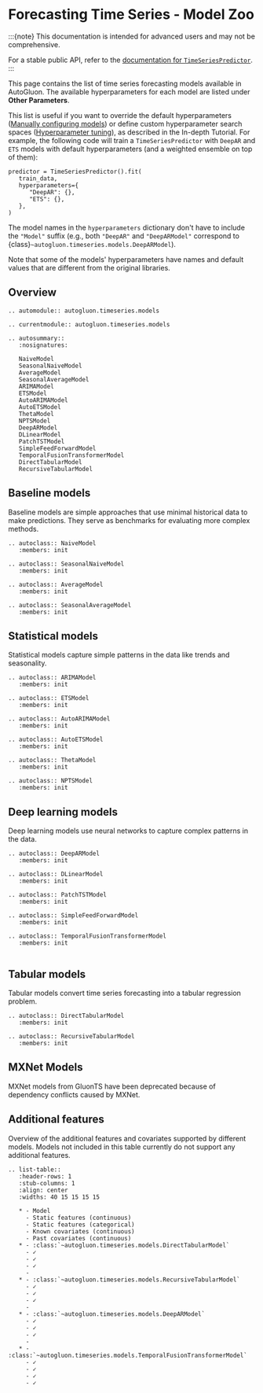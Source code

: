 # Forecasting Time Series - Model Zoo

:::{note}
This documentation is intended for advanced users and may not be comprehensive.

For a stable public API, refer to the [documentation for `TimeSeriesPredictor`](https://auto.gluon.ai/stable/api/autogluon.timeseries.TimeSeriesPredictor.html).
:::

This page contains the list of time series forecasting models available in AutoGluon.
The available hyperparameters for each model are listed under **Other Parameters**.

This list is useful if you want to override the default hyperparameters ([Manually configuring models](https://auto.gluon.ai/stable/tutorials/timeseries/forecasting-indepth.html#manually-configuring-models))
or define custom hyperparameter search spaces ([Hyperparameter tuning](https://auto.gluon.ai/stable/tutorials/timeseries/forecasting-indepth.html#hyperparameter-tuning)), as described in the In-depth Tutorial.
For example, the following code will train a `TimeSeriesPredictor` with `DeepAR` and `ETS` models with default hyperparameters (and a weighted ensemble on top of them):

```
predictor = TimeSeriesPredictor().fit(
   train_data,
   hyperparameters={
      "DeepAR": {},
      "ETS": {},
   },
)
```

The model names in the `hyperparameters` dictionary don't have to include the `"Model"` suffix
(e.g., both `"DeepAR"` and `"DeepARModel"` correspond to {class}`~autogluon.timeseries.models.DeepARModel`).

Note that some of the models' hyperparameters have names and default values that are different from the original libraries.



## Overview

```{eval-rst}
.. automodule:: autogluon.timeseries.models
```

```{eval-rst}
.. currentmodule:: autogluon.timeseries.models
```

```{eval-rst}
.. autosummary::
   :nosignatures:

   NaiveModel
   SeasonalNaiveModel
   AverageModel
   SeasonalAverageModel
   ARIMAModel
   ETSModel
   AutoARIMAModel
   AutoETSModel
   ThetaModel
   NPTSModel
   DeepARModel
   DLinearModel
   PatchTSTModel
   SimpleFeedForwardModel
   TemporalFusionTransformerModel
   DirectTabularModel
   RecursiveTabularModel

```

## Baseline models

Baseline models are simple approaches that use minimal historical data to make predictions. They serve as benchmarks for evaluating more complex methods.

```{eval-rst}
.. autoclass:: NaiveModel
   :members: init
```


```{eval-rst}
.. autoclass:: SeasonalNaiveModel
   :members: init

```


```{eval-rst}
.. autoclass:: AverageModel
   :members: init
```


```{eval-rst}
.. autoclass:: SeasonalAverageModel
   :members: init

```

## Statistical models

Statistical models capture simple patterns in the data like trends and seasonality.

```{eval-rst}
.. autoclass:: ARIMAModel
   :members: init

```


```{eval-rst}
.. autoclass:: ETSModel
   :members: init

```


```{eval-rst}
.. autoclass:: AutoARIMAModel
   :members: init
```


```{eval-rst}
.. autoclass:: AutoETSModel
   :members: init
```


```{eval-rst}
.. autoclass:: ThetaModel
   :members: init
```


```{eval-rst}
.. autoclass:: NPTSModel
   :members: init

```

## Deep learning models

Deep learning models use neural networks to capture complex patterns in the data.

```{eval-rst}
.. autoclass:: DeepARModel
   :members: init

```


```{eval-rst}
.. autoclass:: DLinearModel
   :members: init

```


```{eval-rst}
.. autoclass:: PatchTSTModel
   :members: init

```


```{eval-rst}
.. autoclass:: SimpleFeedForwardModel
   :members: init

```


```{eval-rst}
.. autoclass:: TemporalFusionTransformerModel
   :members: init


```

## Tabular models

Tabular models convert time series forecasting into a tabular regression problem.


```{eval-rst}
.. autoclass:: DirectTabularModel
   :members: init

```


```{eval-rst}
.. autoclass:: RecursiveTabularModel
   :members: init

```

## MXNet Models

MXNet models from GluonTS have been deprecated because of dependency conflicts caused by MXNet.


## Additional features

Overview of the additional features and covariates supported by different models.
Models not included in this table currently do not support any additional features.

```{eval-rst}
.. list-table::
   :header-rows: 1
   :stub-columns: 1
   :align: center
   :widths: 40 15 15 15 15

   * - Model
     - Static features (continuous)
     - Static features (categorical)
     - Known covariates (continuous)
     - Past covariates (continuous)
   * - :class:`~autogluon.timeseries.models.DirectTabularModel`
     - ✓
     - ✓
     - ✓
     -
   * - :class:`~autogluon.timeseries.models.RecursiveTabularModel`
     - ✓
     - ✓
     - ✓
     -
   * - :class:`~autogluon.timeseries.models.DeepARModel`
     - ✓
     - ✓
     - ✓
     -
   * - :class:`~autogluon.timeseries.models.TemporalFusionTransformerModel`
     - ✓
     - ✓
     - ✓
     - ✓
```
